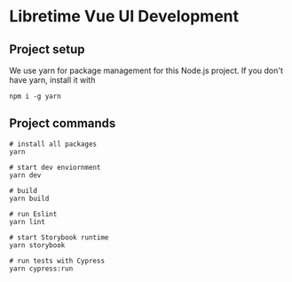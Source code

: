 # Libretime Vue UI Development

## Project setup

We use yarn for package management for this Node.js project. If you don't have yarn, install it with

```
npm i -g yarn
```

## Project commands

```
# install all packages
yarn

# start dev enviornment
yarn dev

# build
yarn build

# run Eslint
yarn lint

# start Storybook runtime
yarn storybook

# run tests with Cypress
yarn cypress:run
```
